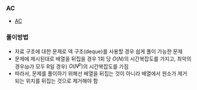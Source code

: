 ### AC
- [AC](https://www.acmicpc.net/problem/5430)
### 풀이방법
- 자료 구조에 대한 문제로 덱 구조(deque)를 사용할 경우 쉽게 풀이 가능한 문제
- 문제에 제시된대로 배열을 뒤집을 경우 1회 당 $O(N)$의 시간복잡도를 가지고, 최악의 경우(p가 모두 R일 경우) $O(N^p)$의 시간복잡도를 가짐
- 따라서, 문제를 풀이하기 위해선 배열을 뒤집는 것이 아니라 배열에서 원소가 제거되는 위치를 뒤집는 것으로 제거해야 함